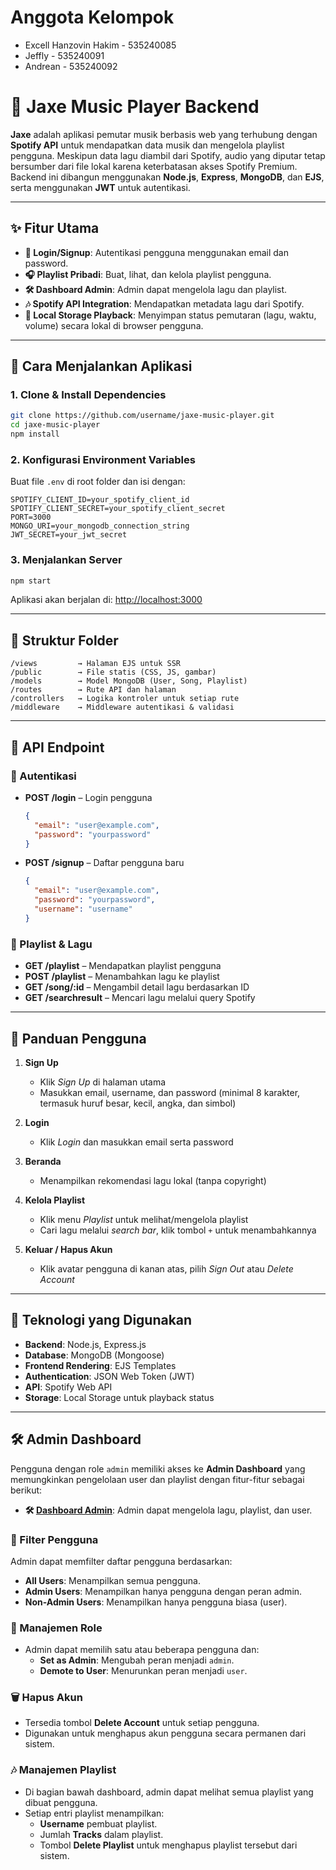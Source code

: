 # Anggota Kelompok
- Excell Hanzovin Hakim - 535240085
- Jeffly - 535240091
- Andrean - 535240092
# 🎵 Jaxe Music Player Backend

**Jaxe** adalah aplikasi pemutar musik berbasis web yang terhubung dengan **Spotify API** untuk mendapatkan data musik dan mengelola playlist pengguna. Meskipun data lagu diambil dari Spotify, audio yang diputar tetap bersumber dari file lokal karena keterbatasan akses Spotify Premium. Backend ini dibangun menggunakan **Node.js**, **Express**, **MongoDB**, dan **EJS**, serta menggunakan **JWT** untuk autentikasi.

---

## ✨ Fitur Utama

- **🔐 Login/Signup**: Autentikasi pengguna menggunakan email dan password.
- **🎧 Playlist Pribadi**: Buat, lihat, dan kelola playlist pengguna.
- **🛠️ Dashboard Admin**: Admin dapat mengelola lagu dan playlist.
- **🎶 Spotify API Integration**: Mendapatkan metadata lagu dari Spotify.
- **💾 Local Storage Playback**: Menyimpan status pemutaran (lagu, waktu, volume) secara lokal di browser pengguna.

---

## 🚀 Cara Menjalankan Aplikasi

### 1. Clone & Install Dependencies

```bash
git clone https://github.com/username/jaxe-music-player.git
cd jaxe-music-player
npm install
```

### 2. Konfigurasi Environment Variables

Buat file `.env` di root folder dan isi dengan:

```env
SPOTIFY_CLIENT_ID=your_spotify_client_id
SPOTIFY_CLIENT_SECRET=your_spotify_client_secret
PORT=3000
MONGO_URI=your_mongodb_connection_string
JWT_SECRET=your_jwt_secret
```

### 3. Menjalankan Server

```bash
npm start
```

Aplikasi akan berjalan di: [http://localhost:3000](http://localhost:3000)

---

## 📁 Struktur Folder

```
/views         → Halaman EJS untuk SSR
/public        → File statis (CSS, JS, gambar)
/models        → Model MongoDB (User, Song, Playlist)
/routes        → Rute API dan halaman
/controllers   → Logika kontroler untuk setiap rute
/middleware    → Middleware autentikasi & validasi
```

---

## 📡 API Endpoint

### 🔐 Autentikasi

- **POST /login** – Login pengguna  
  ```json
  {
    "email": "user@example.com",
    "password": "yourpassword"
  }
  ```

- **POST /signup** – Daftar pengguna baru  
  ```json
  {
    "email": "user@example.com",
    "password": "yourpassword",
    "username": "username"
  }
  ```

### 🎵 Playlist & Lagu

- **GET /playlist** – Mendapatkan playlist pengguna
- **POST /playlist** – Menambahkan lagu ke playlist
- **GET /song/:id** – Mengambil detail lagu berdasarkan ID
- **GET /searchresult** – Mencari lagu melalui query Spotify

---

## 👤 Panduan Pengguna

1. **Sign Up**  
   - Klik *Sign Up* di halaman utama  
   - Masukkan email, username, dan password (minimal 8 karakter, termasuk huruf besar, kecil, angka, dan simbol)

2. **Login**  
   - Klik *Login* dan masukkan email serta password

3. **Beranda**  
   - Menampilkan rekomendasi lagu lokal (tanpa copyright)

4. **Kelola Playlist**  
   - Klik menu *Playlist* untuk melihat/mengelola playlist  
   - Cari lagu melalui *search bar*, klik tombol `+` untuk menambahkannya

5. **Keluar / Hapus Akun**  
   - Klik avatar pengguna di kanan atas, pilih *Sign Out* atau *Delete Account*

---

## 🧰 Teknologi yang Digunakan

- **Backend**: Node.js, Express.js
- **Database**: MongoDB (Mongoose)
- **Frontend Rendering**: EJS Templates
- **Authentication**: JSON Web Token (JWT)
- **API**: Spotify Web API
- **Storage**: Local Storage untuk playback status

---


## 🛠️ Admin Dashboard


Pengguna dengan role `admin` memiliki akses ke **Admin Dashboard** yang memungkinkan pengelolaan user dan playlist dengan fitur-fitur sebagai berikut:

- **🛠️ [Dashboard Admin](http://localhost:3000/admin_dashboard)**: Admin dapat mengelola lagu, playlist, dan user.

### 🔎 Filter Pengguna
Admin dapat memfilter daftar pengguna berdasarkan:
- **All Users**: Menampilkan semua pengguna.
- **Admin Users**: Menampilkan hanya pengguna dengan peran admin.
- **Non-Admin Users**: Menampilkan hanya pengguna biasa (user).

### 👥 Manajemen Role
- Admin dapat memilih satu atau beberapa pengguna dan:
  - **Set as Admin**: Mengubah peran menjadi `admin`.
  - **Demote to User**: Menurunkan peran menjadi `user`.

### 🗑️ Hapus Akun
- Tersedia tombol **Delete Account** untuk setiap pengguna.
- Digunakan untuk menghapus akun pengguna secara permanen dari sistem.

### 🎶 Manajemen Playlist
- Di bagian bawah dashboard, admin dapat melihat semua playlist yang dibuat pengguna.
- Setiap entri playlist menampilkan:
  - **Username** pembuat playlist.
  - Jumlah **Tracks** dalam playlist.
  - Tombol **Delete Playlist** untuk menghapus playlist tersebut dari sistem.
